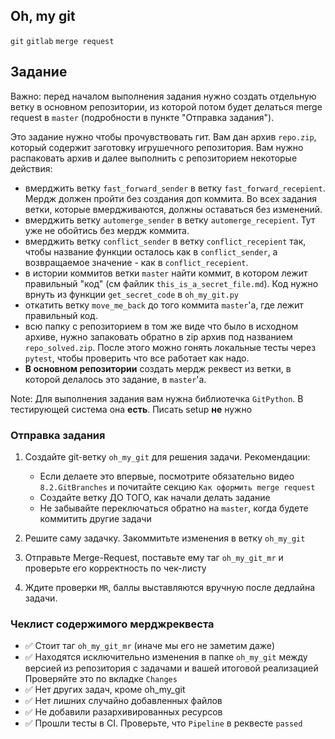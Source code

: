 ## Oh, my git

`git` `gitlab` `merge request`

## Задание

Важно: перед началом выполнения задания нужно создать отдельную ветку в основном репозитории, из которой потом будет делаться merge request в `master` (подробности в пункте "Отправка задания").

Это задание нужно чтобы прочувствовать гит. Вам дан архив `repo.zip`, который содержит заготовку игрушечного репозитория. Вам нужно распаковать архив и далее выполнить с репозиторием некоторые действия:
- вмерджить ветку `fast_forward_sender` в ветку `fast_forward_recepient`. Мердж должен пройти без создания доп коммита. Во всех задания ветки, которые вмердживаются, должны оставаться без изменений.
- вмерджить ветку `automerge_sender` в ветку `automerge_recepient`. Тут уже не обойтись без мердж коммита.
- вмерджить ветку `conflict_sender` в ветку `conflict_recepient` так, чтобы название функции осталось как в `conflict_sender`, а возвращаемое значение - как в `conflict_recepient`.
- в истории коммитов ветки `master` найти коммит, в котором лежит правильный "код" (см файлик `this_is_a_secret_file.md`). Код нужно врнуть из функции `get_secret_code` в `oh_my_git.py`
- откатить ветку `move_me_back` до того коммита `master`'a, где лежит правильный код.
- всю папку с репозиторием в том же виде что было в исходном архиве, нужно запаковать обратно в zip архив под названием `repo_solved.zip`. После этого можно гонять локальные тесты через `pytest`, чтобы проверить что все работает как надо.
- **В основном репозитории** создать мердж реквест из ветки, в которой делалось это задание, в `master`'а.

Note: Для выполнения задания вам нужна библиотечка `GitPython`. В тестирующей система она **есть**. Писать setup **не** нужно


### Отправка задания

1. Создайте git-ветку `oh_my_git` для решения задачи. Рекомендации:
   * Если делаете это впервые, посмотрите обязательно видео `8.2.GitBranches` и почитайте секцию `Как оформить merge request`
   * Создайте ветку ДО ТОГО, как начали делать задание
   * Не забывайте переключаться обратно на `master`, когда будете коммитить другие задачи

2. Решите саму задачку. Закоммитьте изменения в ветку `oh_my_git`

3. Отправьте Merge-Request, поставьте ему таг `oh_my_git_mr` и проверьте его корректность по чек-листу

4. Ждите проверки `MR`, баллы выставляются вручную после дедлайна задачи.


### Чеклист содержимого мерджреквеста

* ✅ Стоит таг `oh_my_git_mr` (иначе мы его не заметим даже)
* ✅ Находятся исключительно изменения в папке `oh_my_git` между версией из репозитория с задачами и вашей итоговой реализацией
Проверяйте это по вкладке `Changes`
* ✅ Нет других задач, кроме oh_my_git
* ✅ Нет лишних случайно добавленных файлов
* ✅ Не добавили разархивированных ресурсов
* ✅ Прошли тесты в CI. Проверьте, что `Pipeline` в реквесте `passed`
